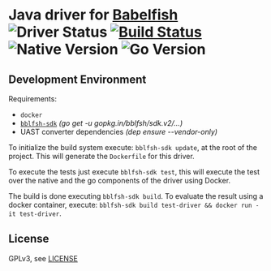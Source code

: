 # Java driver for [Babelfish](https://github.com/bblfsh/bblfshd) ![Driver Status](https://img.shields.io/badge/status-beta-dbd25c.svg) [![Build Status](https://travis-ci.org/bblfsh/java-driver.svg?branch=master)](https://travis-ci.org/bblfsh/java-driver) ![Native Version](https://img.shields.io/badge/java%20version-8.171.11--r0-aa93ea.svg) ![Go Version](https://img.shields.io/badge/go%20version-1.9-63afbf.svg)



Development Environment
-----------------------

Requirements:
- `docker`
- [`bblfsh-sdk`](https://github.com/bblfsh/sdk) _(go get -u gopkg.in/bblfsh/sdk.v2/...)_
- UAST converter dependencies _(dep ensure --vendor-only)_

To initialize the build system execute: `bblfsh-sdk update`, at the root of the project. This will generate the `Dockerfile` for this driver.

To execute the tests just execute `bblfsh-sdk test`, this will execute the test over the native and the go components of the driver using Docker.

The build is done executing `bblfsh-sdk build`. To evaluate the result using a docker container, execute:
`bblfsh-sdk build test-driver && docker run -it test-driver`.


License
-------

GPLv3, see [LICENSE](LICENSE)



